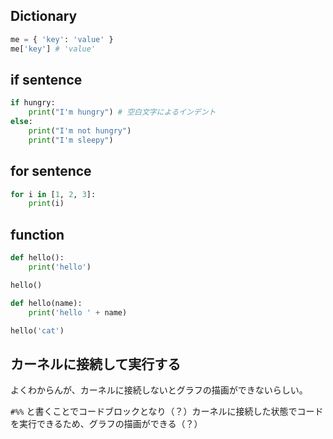 
## Dictionary

```python
me = { 'key': 'value' }
me['key'] # 'value'
```

## if sentence

```python
if hungry:
    print("I'm hungry") # 空白文字によるインデント
else:
    print("I'm not hungry")
    print("I'm sleepy")
```

## for sentence

```python
for i in [1, 2, 3]:
    print(i)
```

## function

```python
def hello():
    print('hello')

hello()
```

```python
def hello(name):
    print('hello ' + name)

hello('cat')
```


## カーネルに接続して実行する

よくわからんが、カーネルに接続しないとグラフの描画ができないらしい。

`#%%` と書くことでコードブロックとなり（？）カーネルに接続した状態でコードを実行できるため、グラフの描画ができる（？）
